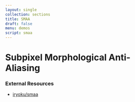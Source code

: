 ```yaml
---
layout: single
collection: sections
title: SMAA
draft: false
menu: demos
script: smaa
---
```


# Subpixel Morphological Anti-Aliasing

### External Resources

* [iryoku/smaa](https://github.com/iryoku/smaa)
